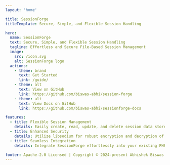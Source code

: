 ```yaml
---
layout: 'home'

title: SessionForge
titleTemplate: Secure, Simple, and Flexible Session Handling

hero:
  name: SessionForge
  text: Secure, Simple, and Flexible Session Handling
  tagline: Effortless and Secure File-Based Session Management
  image:
    src: /icon.svg
    alt: SessionForge logo
  actions:
    - theme: brand
      text: Get Started
      link: /guide/
    - theme: alt
      text: View on GitHub
      link: https://github.com/biswas-abhi/session-forge
    - theme: alt
      text: View Docs on GitHub
      link: https://github.com/biswas-abhi/sessionforge-docs

features:
  - title: Flexible Session Management
    details: Easily create, read, update, and delete session data stored in files, providing a versatile solution for session handling in PHP applications.
  - title: Enhanced Security
    details: Utilize libsodium for robust encryption and decryption of session data, ensuring that your session information remains secure and protected.
  - title: Seamless Integration
    details: Integrate SessionForge effortlessly into your existing PHP projects with minimal configuration, allowing you to enhance session management capabilities without disrupting your current workflow

footer: Apache-2.0 Licensed | Copyright © 2024-present Abhishek Biswas
---
```

